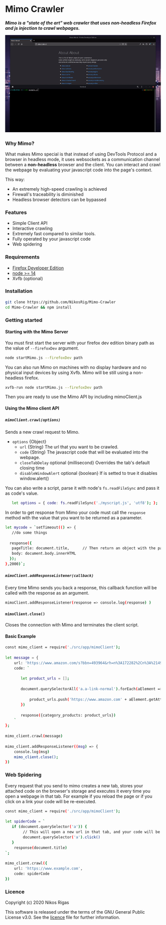 # Mimo Crawler
***Mimo is a "state of the art" web crawler that uses non-headless Firefox and js injection to crawl webpages.***

![demo](example.gif)

### Why Mimo?
What makes Mimo special is that instead of using DevTools Protocol and a browser in headless mode,
it uses websockets as a communication channel between a **non-headless** browser and the client.
You can interact and crawl the webpage by evaluating your javascript code into the page's context.


This way: 
* An extremely high-speed crawling is achieved
* Firewall's traceability is diminished
* Headless browser detectors can be bypassed

### Features
* Simple Client API
* Interactive crawling
* Extremely fast compared to similar tools. 
* Fully operated by your javascript code
* Web spidering
 
### Requirements
* [Firefox Developer Edition](https://www.mozilla.org/en-US/firefox/developer/)
* [node >= 14](https://nodejs.org/en/download/)
* Xvfb (optional)

### Installation

```bash
git clone https://github.com/NikosRig/Mimo-Crawler
cd Mimo-Crawler && npm install
```

### Getting started


#### Starting with the Mimo Server
 
 You must first start the server with your firefox dev edition binary path as the value of  ```--firefoxDev``` argument.

```bash
node startMimo.js --firefoxDev path
```
You can also run Mimo on machines with no display hardware and no physical input devices
by using Xvfb. Mimo will be still using a non-headless firefox.
```bash
xvfb-run node startMimo.js --firefoxDev path
```

Then you are ready to use the Mimo API by including mimoClient.js

#### Using the Mimo client API
   
   
##### `mimoClient.crawl(options)`
   Sends a new crawl request to Mimo.
- `options` {Object}
  - `url` {String} The url that you want to be crawled.
  - `code` {String} The javascript code that will be evaluated into the webpage.
  - `closeTabDelay` optional {millisecond} Overrides the tab's default closing time
  - `disableWindowAlert` optional {boolean} If is setted to true it disables window.alert()
    
 You can also write a script, parse it with node's `fs.readFileSync` and pass it as code's value.
```bash
   let options = { code: fs.readFileSync('./myscript.js', 'utf8'); };
 ```
   
In order to get response from Mimo your code must call the `response` method
with the value that you want to be returned as a parameter.
```bash
let mycode = `setTimeout(() => {
   //do some things
   
  response({
   pageTitle: document.title,      // Then return an object with the pagetitle and the body.
   body: document.body.innerHTML
  }); 
},2000)`;
```
 
##### `mimoClient.addResponseListener(callback)`
 Every time Mimo sends you back a response, this callback function will be called
 with the response as an argument.
 
```bash
mimoClient.addResponseListener(response => console.log(response) )
```

#### `mimoClient.close()`
Closes the connection with Mimo and terminates the client script.

#### Basic Example

```bash
const mimo_client = require('./src/app/mimoClient');

let message = {
    url: 'https://www.amazon.com/s?bbn=493964&rh=n%3A172282%2Cn%3A%21493964%2Cn%3A281407%2Cp_n_shipping_option-bin%3A3242350011&dc&fst=as%3Aoff&pf_rd_i=16225009011&pf_rd_m=ATVPDKIKX0DER&pf_rd_p=82d03e2f-30e3-48bf-a811-d3d2a6628949&pf_rd_r=MF600JK13S83FRSH3667&pf_rd_s=merchandised-search-4&pf_rd_t=101&qid=1486423355&rnid=493964&ref=s9_acss_bw_cts_AEElectr_T1_w',
    code: `
   
       let product_urls = [];
       
       document.querySelectorAll('a.a-link-normal').forEach(aElement => {
       
           product_urls.push('https://www.amazon.com' + aElement.getAttribute('href'))
       })
            
       response({category_products: product_urls})
    `
};

mimo_client.crawl(message)

mimo_client.addResponseListener((msg) => {
    console.log(msg)
    mimo_client.close();
})

```


### Web Spidering
Every request that you send to mimo creates a new tab, 
stores your attached code on the browser's storage and executes it every time you open a webpage in that tab.
For example if you reload the page or if you click on a link your code will be re-executed. 

```bash
const mimo_client = require('./src/app/mimoClient');

let spiderCode = `
   if (document.querySelector('a')) {
        // This will open a new url in that tab, and your code will be re-executed
        document.querySelector('a').click()
   }
    response(document.title)
`;

mimo_client.crawl({
    url: 'https://www.example.com',
    code: spiderCode
})

```

### Licence

Copyright (c) 2020 Nikos Rigas

This software is released under the terms of the GNU General Public License v3.0.
See the [licence](https://github.com/NikosRig/Mimo-Crawler/blob/master/LICENCE) file for further information.










